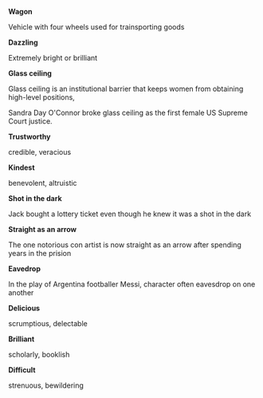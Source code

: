 **Wagon**

Vehicle with four wheels used for trainsporting goods

**Dazzling**

Extremely bright or brilliant

**Glass ceiling**

Glass ceiling is an institutional barrier that keeps women from obtaining high-level positions,

Sandra Day O'Connor broke glass ceiling as the first female US Supreme Court justice.

**Trustworthy**

credible, veracious

**Kindest**

benevolent, altruistic

**Shot in the dark**

Jack bought a lottery ticket even though he knew it was a shot in the dark

**Straight as an arrow**

The one notorious con artist is now straight as an arrow after spending years in the prision

**Eavedrop**

In the play of Argentina footballer Messi, character often eavesdrop on one another

**Delicious**

scrumptious, delectable

**Brilliant**

scholarly, booklish

**Difficult**

strenuous, bewildering